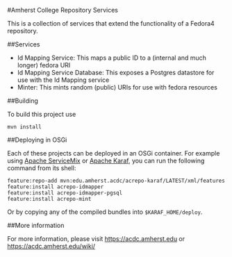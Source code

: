 #Amherst College Repository Services

This is a collection of services that extend the functionality of a Fedora4 repository.

##Services

* Id Mapping Service: This maps a public ID to a (internal and much longer) fedora URI
* Id Mapping Service Database: This exposes a Postgres datastore for use with the Id Mapping service
* Minter: This mints random (public) URIs for use with fedora resources

##Building

To build this project use

    mvn install

##Deploying in OSGi

Each of these projects can be deployed in an OSGi container. For example using
[Apache ServiceMix](http://servicemix.apache.org/) or
[Apache Karaf](http://karaf.apache.org), you can run the following
command from its shell:

    feature:repo-add mvn:edu.amherst.acdc/acrepo-karaf/LATEST/xml/features
    feature:install acrepo-idmapper
    feature:install acrepo-idmapper-pgsql
    feature:install acrepo-mint

Or by copying any of the compiled bundles into `$KARAF_HOME/deploy`.

##More information

For more information, please visit https://acdc.amherst.edu or https://acdc.amherst.edu/wiki/

